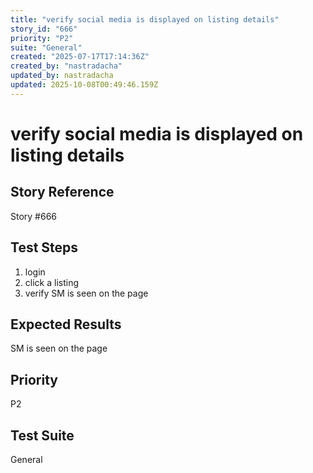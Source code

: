 ```yaml
---
title: "verify social media is displayed on listing details"
story_id: "666"
priority: "P2"
suite: "General"
created: "2025-07-17T17:14:36Z"
created_by: "nastradacha"
updated_by: nastradacha
updated: 2025-10-08T00:49:46.159Z
---
```


# verify social media is displayed on listing details

## Story Reference
Story #666

## Test Steps
1. login
2. click a listing
3. verify SM is seen on the page

## Expected Results
SM is seen on the page

## Priority
P2

## Test Suite
General
